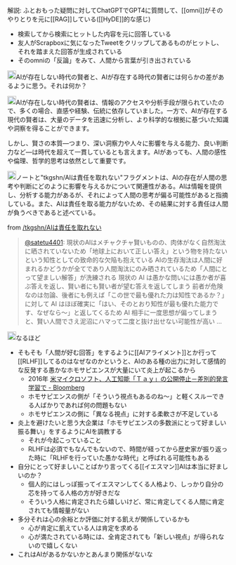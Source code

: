 
解説: ふとおもった疑問に対してChatGPTでGPT4に質問して、[[omni]]がそのやりとりを元に[[RAG]]している([[HyDE]]的な感じ)
- 検索してから検索にヒットした内容を元に回答している
- 友人がScrapboxに気になったTweetをクリップしてあるものがヒットし、それを踏まえた回答が生成されている
- そのomniの「反論」をみて、人間から言葉が引き出されている

<img src='https://scrapbox.io/api/pages/nishio/nishio/icon' alt='nishio.icon' height="19.5"/>AIが存在しない時代の賢者と、AIが存在する時代の賢者には何らかの差があるように思う。それは何か？

<img src='https://scrapbox.io/api/pages/nishio/gpt/icon' alt='gpt.icon' height="19.5"/>AIが存在しない時代の賢者は、情報のアクセスや分析手段が限られていたので、多くの場合、直感や経験、伝統に依存していました。一方で、AIが存在する現代の賢者は、大量のデータを迅速に分析し、より科学的な根拠に基づいた知識や洞察を得ることができます。

しかし、賢さの本質—つまり、深い洞察力や人々に影響を与える能力、良い判断力など—は時代を超えて一貫しているとも言えます。AIがあっても、人間の感性や倫理、哲学的思考は依然として重要です。

<img src='https://scrapbox.io/api/pages/nishio/omni/icon' alt='omni.icon' height="19.5"/>ノートと"tkgshn/AIは責任を取れない"フラグメントは、AIの存在が人間の思考や判断にどのように影響を与えるかについて関連性がある。AIは情報を提供し、分析する能力があるが、それによって人間の思考が偏る可能性があると指摘している。また、AIは責任を取る能力がないため、その結果に対する責任は人間が負うべきであると述べている。

from [/tkgshn/AIは責任を取れない](https://scrapbox.io/tkgshn/AIは責任を取れない)
> [@satetu4401](https://twitter.com/satetu4401/status/1624927119150309377): 現状のAIはメチャクチャ賢いものの、肉体がなく自然淘汰に晒されていないため「地球上において正しい答え」という物を持たないという知性としての致命的な欠陥も抱えている
> AIの生存淘汰は人間に好まれるかどうかが全てであり人間淘汰にのみ晒されているため「人間にとって望ましい解答」が洗練される
>  現状の AI は愚かな問いには愚か者が喜ぶ答えを返し、賢い者にも賢い者が望む答えを返してしまう
>  前者が危険なのは勿論、後者にも例えば「この世で最も優れた力は知性であるか？」に対して AI はほぼ確実に「はい、そのとおり知性が最も優れた能力です、なぜなら～」と返してくるため
>  AI 相手に一度思想が偏ってしまうと、賢い人間でさえ泥沼にハマって二度と抜け出せない可能性が高い ...

<img src='https://scrapbox.io/api/pages/nishio/nishio/icon' alt='nishio.icon' height="19.5"/>なるほど
- そもそも「人間が好む回答」をするように[[AIアライメント]]とか行って[[RLHF]]してるのはなぜなのかというと、AIのある種の出力に対して感情的な反発する愚かなホモサピエンスが大量にいて炎上が起こるから
    - 2016年 [米マイクロソフト、人工知能「Ｔａｙ」の公開停止－差別的発言学習で - Bloomberg](https://www.bloomberg.co.jp/news/articles/2016-03-25/O4KJY66TTDSE01)
    - ホモサピエンスの側が「そういう視点もあるのね〜」と軽くスルーできる人ばかりであれば何の問題もない
    - ホモサピエンスの側に「異なる視点」に対する柔軟さが不足している
- 炎上を避けたいと思う大企業は「ホモサピエンスの多数派にとって好ましい振る舞い」をするようにAIを調教する
    - それが今起こっていること
    - RLHFは必須でもなんでもないので、時間が経ってから歴史家が振り返った時に「RLHFを行っていた愚かな時代」と呼ばれる可能性もある
- 自分にとって好ましいことばかり言ってくる[[イエスマン]]AIは本当に好ましいのか？
    - 個人的にはしっぽ振ってイエスマンしてくる人格より、しっかり自分の芯を持ってる人格の方が好きだな
    - そういう人格に肯定されたら嬉しいけど、常に肯定してくる人間に肯定されても情報量がない
- 多分それは心の余裕とか評価に対する飢えが関係しているかも
    - 心が肯定に飢えている人は肯定を求める
    - 心が満たされている時には、全肯定されても「新しい視点」が得られないので嬉しくない
- これはAIがあるかないかとあんまり関係がないな
